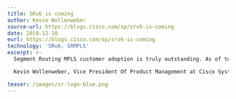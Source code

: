 ```yaml
---
title: SRv6 is coming
author: Kevin Wollenweber
source-url: https://blogs.cisco.com/sp/srv6-is-coming
date: 2019-12-10
eurl: https://blogs.cisco.com/sp/srv6-is-coming
technology: 'SRv6, SRMPLS'
excerpt: >-
  Segment Routing MPLS customer adoption is truly outstanding. As of today, we count more than 30 live deployments and about 80 deployments are planned.

  Kevin Wollenweber, Vice President Of Product Management at Cisco Systems, explains why the pace of adoption for SRv6 will be even faster.

teaser: /images/sr-logo-blue.png
---
```

